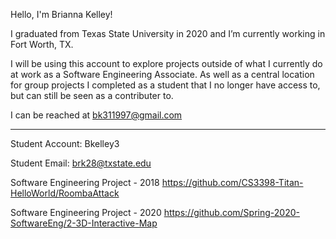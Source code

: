 Hello, I'm Brianna Kelley!

I graduated from Texas State University in 2020 and I’m currently working in Fort Worth, TX.

I will be using this account to explore projects outside of what I currently do at work as a 
Software Engineering Associate. As well as a central location for group projects I completed as
a student that I no longer have access to, but can still be seen as a contributer to.

I can be reached at bk311997@gmail.com

-----------------------------------------------------------------------------------------------

Student Account:  Bkelley3

Student Email:    brk28@txstate.edu

Software Engineering Project - 2018
https://github.com/CS3398-Titan-HelloWorld/RoombaAttack

Software Engineering Project - 2020
https://github.com/Spring-2020-SoftwareEng/2-3D-Interactive-Map
